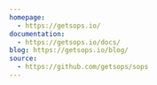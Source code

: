 ```yaml
---
homepage:
  - https://getsops.io/
documentation:
  - https://getsops.io/docs/
blog: https://getsops.io/blog/
source:
  - https://github.com/getsops/sops
---
```

